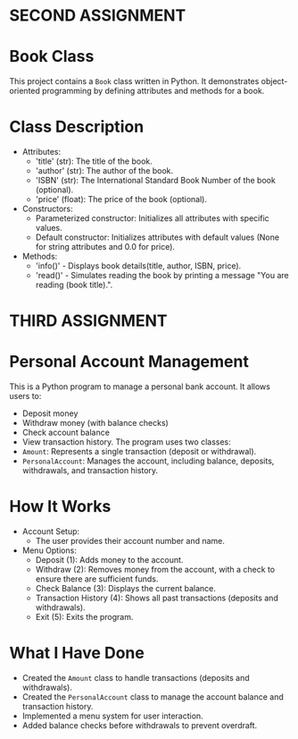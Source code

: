 # SECOND ASSIGNMENT 
# Book Class 
This project contains a `Book` class written in Python. It demonstrates object-oriented programming by defining attributes and methods for a book.
# Class Description  
 - Attributes:
   - 'title' (str): The title of the book.
   - 'author' (str): The author of the book.
   - 'ISBN' (str): The International Standard Book Number of the book (optional).
   - 'price' (float): The price of the book (optional).
 - Constructors:
   - Parameterized constructor: Initializes all attributes with specific values.
   - Default constructor: Initializes attributes with default values (None for string attributes and 0.0 for price).
 - Methods:  
   - 'info()' - Displays book details(title, author, ISBN, price).  
   - 'read()' - Simulates reading the book by printing a message "You are reading (book title).". 

# THIRD ASSIGNMENT
# Personal Account Management
This is a Python program to manage a personal bank account. It allows users to:
 - Deposit money
 - Withdraw money (with balance checks)
 - Check account balance
 - View transaction history.
The program uses two classes:
 - `Amount`: Represents a single transaction (deposit or withdrawal).
 - `PersonalAccount`: Manages the account, including balance, deposits, withdrawals, and transaction history.
# How It Works
 - Account Setup:
   - The user provides their account number and name.
 - Menu Options:
   - Deposit (1): Adds money to the account.
   - Withdraw (2): Removes money from the account, with a check to ensure there are sufficient funds.
   - Check Balance (3): Displays the current balance.
   - Transaction History (4): Shows all past transactions (deposits and withdrawals).
   - Exit (5): Exits the program.
# What I Have Done
 - Created the `Amount` class to handle transactions (deposits and withdrawals).
 - Created the `PersonalAccount` class to manage the account balance and transaction history.
 - Implemented a menu system for user interaction.
 - Added balance checks before withdrawals to prevent overdraft.
